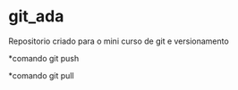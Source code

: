 # git_ada

Repositorio criado para o mini curso de git e versionamento

*comando git push

*comando git pull
